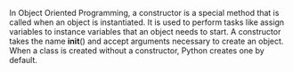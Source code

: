

In Object Oriented Programming, a constructor is a special method that is called when an object is instantiated. It is used to perform tasks like assign variables to instance variables that an object needs to start. A constructor takes the name __init__() and accept arguments necessary to create an object. When a class is created without a constructor, Python creates one by default.
